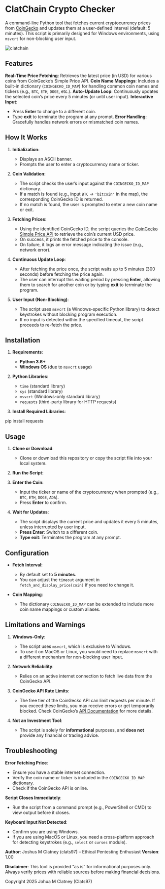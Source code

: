 # ClatChain Crypto Checker

A command-line Python tool that fetches current cryptocurrency prices from [CoinGecko](https://www.coingecko.com/en/api) and updates them at a user-defined interval (default: 5 minutes). This script is primarily designed for Windows environments, using `msvcrt` for non-blocking user input.

![clatchain](https://github.com/user-attachments/assets/b7db449d-2e70-4b32-b1ff-298a760b4009)

## Features
**Real-Time Price Fetching**: Retrieves the latest price (in USD) for various coins from CoinGecko’s Simple Price API.
**Coin Name Mappings**: Includes a built-in dictionary (`COINGECKO_ID_MAP`) for handling common coin names and tickers (e.g., `BTC`, `ETH`, `DOGE`, etc.).
**Auto-Update Loop**: Continuously updates the selected coin’s price every 5 minutes (or until user input).
**Interactive Input**: 
  - Press **Enter** to change to a different coin.
  - Type **exit** to terminate the program at any prompt.
**Error Handling**: Gracefully handles network errors or mismatched coin names.

## How It Works

1. **Initialization**:  
   - Displays an ASCII banner.  
   - Prompts the user to enter a cryptocurrency name or ticker.

2. **Coin Validation**:
   - The script checks the user’s input against the `COINGECKO_ID_MAP` dictionary.  
   - If a match is found (e.g., input `BTC` → `'bitcoin'` in the map), the corresponding CoinGecko ID is returned.
   - If no match is found, the user is prompted to enter a new coin name or exit.

3. **Fetching Prices**:
   - Using the identified CoinGecko ID, the script queries the [CoinGecko Simple Price API](https://www.coingecko.com/en/api/documentation) to retrieve the coin’s current USD price.
   - On success, it prints the fetched price to the console.  
   - On failure, it logs an error message indicating the issue (e.g., network error).

4. **Continuous Update Loop**:
   - After fetching the price once, the script waits up to 5 minutes (300 seconds) before fetching the price again.  
   - The user can interrupt this waiting period by pressing **Enter**, allowing them to search for another coin or by typing **exit** to terminate the program.

5. **User Input (Non-Blocking)**:
   - The script uses `msvcrt` (a Windows-specific Python library) to detect keystrokes without blocking program execution.  
   - If no input is detected within the specified timeout, the script proceeds to re-fetch the price.

## Installation

1. **Requirements**:
   - **Python 3.6+**  
   - **Windows OS** (due to `msvcrt` usage)  

2. **Python Libraries**:
   - `time` (standard library)
   - `sys` (standard library)
   - `msvcrt` (Windows-only standard library)
   - `requests` (third-party library for HTTP requests)

3. **Install Required Libraries**:

pip install requests

## Usage

1. **Clone or Download**:
   - Clone or download this repository or copy the script file into your local system.

2. **Run the Script**:

3. **Enter the Coin**:
   - Input the ticker or name of the cryptocurrency when prompted (e.g., `BTC`, `ETH`, `DOGE`, `ADA`).
   - Press **Enter** to confirm.

4. **Wait for Updates**:
   - The script displays the current price and updates it every 5 minutes, unless interrupted by user input.
   - **Press Enter**: Switch to a different coin.
   - **Type exit**: Terminates the program at any prompt.

## Configuration

- **Fetch Interval**:
  - By default set to **5 minutes**.  
  - You can adjust the `timeout` argument in `fetch_and_display_price(coin)` if you need to change it.

- **Coin Mapping**:
  - The dictionary `COINGECKO_ID_MAP` can be extended to include more coin name mappings or custom aliases.

## Limitations and Warnings

1. **Windows-Only**:  
   - The script uses `msvcrt`, which is exclusive to Windows.  
   - To use it on MacOS or Linux, you would need to replace `msvcrt` with a different mechanism for non-blocking user input.

2. **Network Reliability**:  
   - Relies on an active internet connection to fetch live data from the CoinGecko API.

3. **CoinGecko API Rate Limits**:  
   - The free tier of the CoinGecko API can limit requests per minute. If you exceed these limits, you may receive errors or get temporarily blocked. Check CoinGecko’s [API Documentation](https://www.coingecko.com/en/api/documentation) for more details.

4. **Not an Investment Tool**:  
   - The script is solely for **informational** purposes, and **does not** provide any financial or trading advice.

## Troubleshooting

**Error Fetching Price**:
  - Ensure you have a stable internet connection.
  - Verify the coin name or ticker is included in the `COINGECKO_ID_MAP` dictionary.  
  - Check if the CoinGecko API is online.

**Script Closes Immediately**:
  - Run the script from a command prompt (e.g., PowerShell or CMD) to view output before it closes.

**Keyboard Input Not Detected**:
  - Confirm you are using Windows.  
  - If you are using MacOS or Linux, you need a cross-platform approach for detecting keystrokes (e.g., `select` or `curses` module).

**Author**: Joshus M Clatney (clats97) – Ethical Pentesting Enthusiast 
**Version**: 1.00  

**Disclaimer**: This tool is provided “as is” for informational purposes only. Always verify prices with reliable sources before making financial decisions.

Copyright 2025 Johua M Clatney (Clats97)

